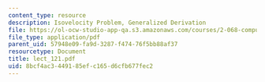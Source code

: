 ```yaml
---
content_type: resource
description: Isovelocity Problem, Generalized Derivation
file: https://ol-ocw-studio-app-qa.s3.amazonaws.com/courses/2-068-computational-ocean-acoustics-13-853-spring-2003/8bcf4ac3449185efc165d6cfb677fec2_lect_121.pdf
file_type: application/pdf
parent_uid: 57948e09-fa9d-3287-f474-76f5bb88af37
resourcetype: Document
title: lect_121.pdf
uid: 8bcf4ac3-4491-85ef-c165-d6cfb677fec2
---
```

